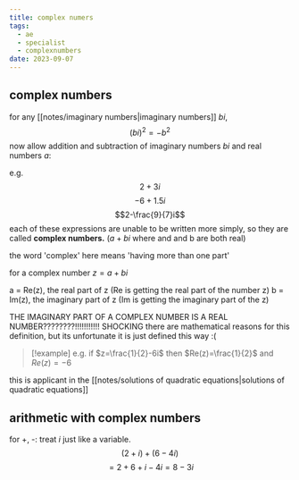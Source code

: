 ```yaml
---
title: complex numers
tags:
  - ae
  - specialist
  - complexnumbers
date: 2023-09-07
---
```

## complex numbers
for any [[notes/imaginary numbers|imaginary numbers]] $bi$, $$(bi)^2=-b^2$$
now allow addition and subtraction of imaginary numbers $bi$ and real numbers $a$:

e.g. $$2+3i$$$$-6 + 1.5i$$ $$2-\frac{9}{7}i$$
each of these expressions are unable to be written more simply, so they are called **complex numbers.** ($a+bi$ where and and b are both real)

the word 'complex' here means 'having more than one part'

for a complex number $z=a+bi$

a = Re(z), the real part of z (Re is getting the real part of the number z)
b = Im(z), the imaginary part of z (Im is getting the imaginary part of the z)

THE IMAGINARY PART OF A COMPLEX NUMBER IS A REAL NUMBER????????!!!!!!!!!!! SHOCKING
there are mathematical reasons for this definition, but its unfortunate it is just defined this way :(

>[!example] e.g. if $z=\frac{1}{2}-6i$ then $Re(z)=\frac{1}{2}$ and $Re(z)=-6$

this is applicant in the [[notes/solutions of quadratic equations|solutions of quadratic equations]]

## arithmetic with complex numbers
for +, -:
treat $i$ just like a variable. $$(2+i)+(6-4i)$$$$=2+6+i-4i=8-3i$$
